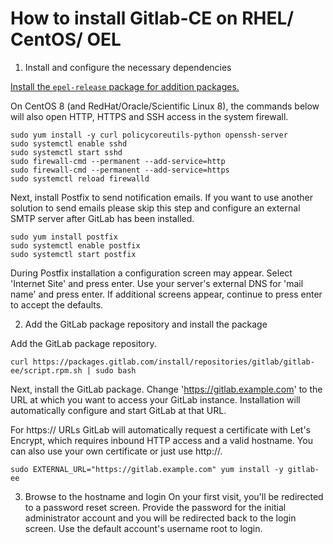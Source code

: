 # How to install Gitlab-CE on RHEL/ CentOS/ OEL

1. Install and configure the necessary dependencies

[Install the `epel-release` package for addition packages.](https://www.tecmint.com/install-epel-repo-on-rhel-8/)

On CentOS 8 (and RedHat/Oracle/Scientific Linux 8), the commands below will also open HTTP, HTTPS and SSH access in the system firewall.

```
sudo yum install -y curl policycoreutils-python openssh-server
sudo systemctl enable sshd
sudo systemctl start sshd
sudo firewall-cmd --permanent --add-service=http
sudo firewall-cmd --permanent --add-service=https
sudo systemctl reload firewalld
```

Next, install Postfix to send notification emails. If you want to use another solution to send emails please skip this step and configure an external SMTP server after GitLab has been installed.

```
sudo yum install postfix
sudo systemctl enable postfix
sudo systemctl start postfix
```

During Postfix installation a configuration screen may appear. Select 'Internet Site' and press enter. Use your server's external DNS for 'mail name' and press enter. If additional screens appear, continue to press enter to accept the defaults.

2. Add the GitLab package repository and install the package

Add the GitLab package repository.
```
curl https://packages.gitlab.com/install/repositories/gitlab/gitlab-ee/script.rpm.sh | sudo bash
```

Next, install the GitLab package. Change 'https://gitlab.example.com' to the URL at which you want to access your GitLab instance. Installation will automatically configure and start GitLab at that URL.

For https:// URLs GitLab will automatically request a certificate with Let's Encrypt, which requires inbound HTTP access and a valid hostname. You can also use your own certificate or just use http://.

```
sudo EXTERNAL_URL="https://gitlab.example.com" yum install -y gitlab-ee
```

3. Browse to the hostname and login
On your first visit, you'll be redirected to a password reset screen. Provide the password for the initial administrator account and you will be redirected back to the login screen. Use the default account's username root to login.
